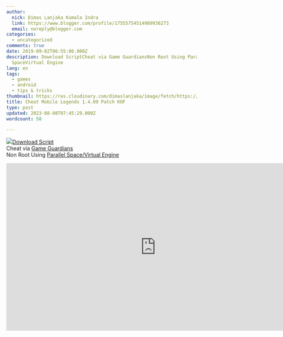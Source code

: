 ```yaml
---
author:
  nick: Dimas Lanjaka Kumala Indra
  link: https://www.blogger.com/profile/17555754514989936273
  email: noreply@blogger.com
categories:
  - uncategorized
comments: true
date: 2019-09-02T06:55:00.000Z
description: Download ScriptCheat via Game GuardiansNon Root Using Parallel
  SpaceVirtual Engine
lang: en
tags:
  - games
  - android
  - tips & tricks
thumbnail: https://res.cloudinary.com/dimaslanjaka/image/fetch/https://oketekno.com/wp-content/uploads/2019/04/Granger-Mobile-Legends-1068x534.jpg
title: Cheat Mobile Legends 1.4.09 Patch KOF
type: post
updated: 2023-08-08T07:45:29.000Z
wordcount: 58

---
```


[![](https://res.cloudinary.com/dimaslanjaka/image/fetch/https://oketekno.com/wp-content/uploads/2019/04/Granger-Mobile-Legends-1068x534.jpg)](https://res.cloudinary.com/dimaslanjaka/image/fetch/https://oketekno.com/wp-content/uploads/2019/04/Granger-Mobile-Legends-1068x534.jpg)[Download Script](http://www.mediafire.com/file/17nfx94ljgj347c/Maphack_1.4.09_rundog17_.lua/file)  
Cheat via [Game Guardians](https://gameguardian.net/download)  
Non Root Using [Parallel Space/Virtual Engine](https://parallel-space.id.uptodown.com/android/download)

<iframe frameborder="0" scrolling="no" marginheight="0" marginwidth="0" width="788.54" height="443" type="text/html" src="https://www.youtube.com/embed/R_xrWgfkxUg?autoplay=1&amp;fs=1&amp;iv_load_policy=3&amp;showinfo=0&amp;rel=0&amp;cc_load_policy=0&amp;start=0&amp;end=0&amp;origin=https://youtubeembedcode.com"><div><small><a href="https://youtubeembedcode.com/en">youtubeembedcode en</a></small></div><div><small><a href="http://add-link-exchange.com">visit this link</a></small></div><div><small><a href="https://youtubeembedcode.com/nl/">youtubeembedcode nl</a></small></div><div><small><a href="http://add-link-exchange.com">add-link-exchange</a></small></div></iframe>